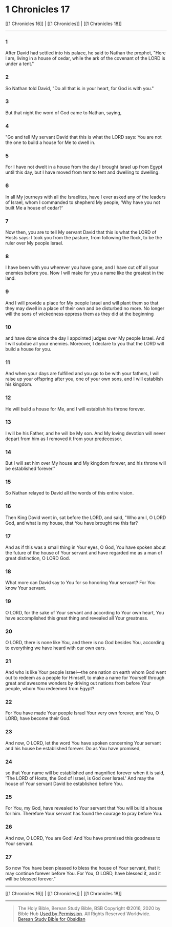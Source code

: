 # 1 Chronicles 17

[[1 Chronicles 16]] | [[1 Chronicles]] | [[1 Chronicles 18]]

---

### 1
After David had settled into his palace, he said to Nathan the prophet, "Here I am, living in a house of cedar, while the ark of the covenant of the LORD is under a tent."

### 2
So Nathan told David, "Do all that is in your heart, for God is with you."

### 3
But that night the word of God came to Nathan, saying,

### 4
"Go and tell My servant David that this is what the LORD says: You are not the one to build a house for Me to dwell in.

### 5
For I have not dwelt in a house from the day I brought Israel up from Egypt until this day, but I have moved from tent to tent and dwelling to dwelling.

### 6
In all My journeys with all the Israelites, have I ever asked any of the leaders of Israel, whom I commanded to shepherd My people, 'Why have you not built Me a house of cedar?'

### 7
Now then, you are to tell My servant David that this is what the LORD of Hosts says: I took you from the pasture, from following the flock, to be the ruler over My people Israel.

### 8
I have been with you wherever you have gone, and I have cut off all your enemies before you. Now I will make for you a name like the greatest in the land.

### 9
And I will provide a place for My people Israel and will plant them so that they may dwell in a place of their own and be disturbed no more. No longer will the sons of wickedness oppress them as they did at the beginning

### 10
and have done since the day I appointed judges over My people Israel. And I will subdue all your enemies. Moreover, I declare to you that the LORD will build a house for you.

### 11
And when your days are fulfilled and you go to be with your fathers, I will raise up your offspring after you, one of your own sons, and I will establish his kingdom.

### 12
He will build a house for Me, and I will establish his throne forever.

### 13
I will be his Father, and he will be My son. And My loving devotion will never depart from him as I removed it from your predecessor.

### 14
But I will set him over My house and My kingdom forever, and his throne will be established forever."

### 15
So Nathan relayed to David all the words of this entire vision.

### 16
Then King David went in, sat before the LORD, and said, "Who am I, O LORD God, and what is my house, that You have brought me this far?

### 17
And as if this was a small thing in Your eyes, O God, You have spoken about the future of the house of Your servant and have regarded me as a man of great distinction, O LORD God.

### 18
What more can David say to You for so honoring Your servant? For You know Your servant.

### 19
O LORD, for the sake of Your servant and according to Your own heart, You have accomplished this great thing and revealed all Your greatness.

### 20
O LORD, there is none like You, and there is no God besides You, according to everything we have heard with our own ears.

### 21
And who is like Your people Israel—the one nation on earth whom God went out to redeem as a people for Himself, to make a name for Yourself through great and awesome wonders by driving out nations from before Your people, whom You redeemed from Egypt?

### 22
For You have made Your people Israel Your very own forever, and You, O LORD, have become their God.

### 23
And now, O LORD, let the word You have spoken concerning Your servant and his house be established forever. Do as You have promised,

### 24
so that Your name will be established and magnified forever when it is said, 'The LORD of Hosts, the God of Israel, is God over Israel.' And may the house of Your servant David be established before You.

### 25
For You, my God, have revealed to Your servant that You will build a house for him. Therefore Your servant has found the courage to pray before You.

### 26
And now, O LORD, You are God! And You have promised this goodness to Your servant.

### 27
So now You have been pleased to bless the house of Your servant, that it may continue forever before You. For You, O LORD, have blessed it, and it will be blessed forever."

---

[[1 Chronicles 16]] | [[1 Chronicles]] | [[1 Chronicles 18]]

---

> The Holy Bible, Berean Study Bible, BSB
> Copyright &copy;2016, 2020 by Bible Hub
> [Used by Permission](https://berean.bible/terms.htm). All Rights Reserved Worldwide.
> [Berean Study Bible for Obsidian](https://github.com/gapmiss/berean-study-bible-for-obsidian)

